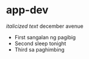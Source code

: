 # app-dev
*italicized text* december avenue
- First sangalan ng pagibig
- Second sleep tonight 
- Third sa paghimbing 
